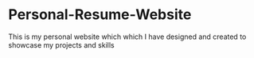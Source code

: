 # Personal-Resume-Website
This is my personal website which which I have designed and created to showcase my projects and skills
